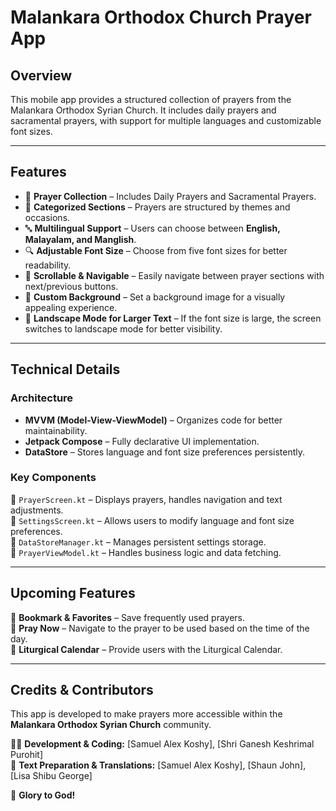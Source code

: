 # Malankara Orthodox Church Prayer App

## Overview  
This mobile app provides a structured collection of prayers from the Malankara Orthodox Syrian Church. It includes daily prayers and sacramental prayers, with support for multiple languages and customizable font sizes.  

---

## Features  
- 📖 **Prayer Collection** – Includes Daily Prayers and Sacramental Prayers.  
- 📂 **Categorized Sections** – Prayers are structured by themes and occasions.  
- 🔤 **Multilingual Support** – Users can choose between **English, Malayalam, and Manglish**.  
- 🔍 **Adjustable Font Size** – Choose from five font sizes for better readability.  
- 📜 **Scrollable & Navigable** – Easily navigate between prayer sections with next/previous buttons.  
- 🎨 **Custom Background** – Set a background image for a visually appealing experience.  
- 📱 **Landscape Mode for Larger Text** – If the font size is large, the screen switches to landscape mode for better visibility.  

---

## Technical Details  

### Architecture  
- **MVVM (Model-View-ViewModel)** – Organizes code for better maintainability.  
- **Jetpack Compose** – Fully declarative UI implementation.  
- **DataStore** – Stores language and font size preferences persistently.  

### Key Components  
📂 `PrayerScreen.kt` – Displays prayers, handles navigation and text adjustments.  
📂 `SettingsScreen.kt` – Allows users to modify language and font size preferences.  
📂 `DataStoreManager.kt` – Manages persistent settings storage.  
📂 `PrayerViewModel.kt` – Handles business logic and data fetching.  

---

## Upcoming Features  
🚀 **Bookmark & Favorites** – Save frequently used prayers.  
🚀 **Pray Now** – Navigate to the prayer to be used based on the time of the day.   
🚀 **Liturgical Calendar** – Provide users with the Liturgical Calendar.

---

## Credits & Contributors  
This app is developed to make prayers more accessible within the **Malankara Orthodox Syrian Church** community.  

👨‍💻 **Development & Coding:** [Samuel Alex Koshy], [Shri Ganesh Keshrimal Purohit]  
📜 **Text Preparation & Translations:** [Samuel Alex Koshy], [Shaun John], [Lisa Shibu George]  

🙏 **Glory to God!**  

